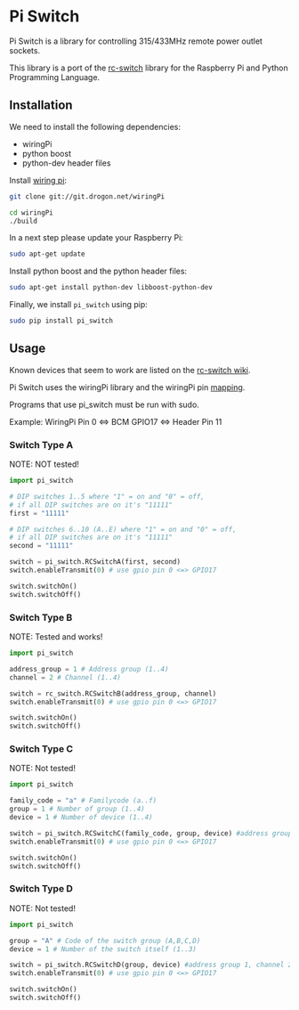 # Pi Switch

Pi Switch is a library for controlling 315/433MHz remote power outlet sockets.

This library is a port of the [rc-switch](http://code.google.com/p/rc-switch/) library
for the Raspberry Pi and Python Programming Language.

## Installation
We need to install the following dependencies:

- wiringPi
- python boost
- python-dev header files

Install [wiring pi](http://wiringpi.com/download-and-install/):

```bash
git clone git://git.drogon.net/wiringPi
```

```bash
cd wiringPi
./build
```

In a next step please update your Raspberry Pi:

```bash
sudo apt-get update
```

Install python boost and the python header files:

```bash
sudo apt-get install python-dev libboost-python-dev
```

Finally, we install ```pi_switch``` using pip:

```bash
sudo pip install pi_switch
```

## Usage

Known devices that seem to work are listed on the [rc-switch wiki](http://code.google.com/p/rc-switch/wiki/List_KnownDevices).

Pi Switch uses the wiringPi library and the wiringPi pin [mapping](http://wiringpi.com/pins/).

Programs that use pi_switch must be run with sudo.

Example: WiringPi Pin 0 <=> BCM GPIO17 <=> Header Pin 11


### Switch Type A

NOTE: NOT tested!

```python
import pi_switch

# DIP switches 1..5 where "1" = on and "0" = off,
# if all DIP switches are on it's "11111"
first = "11111"

# DIP switches 6..10 (A..E) where "1" = on and "0" = off,
# if all DIP switches are on it's "11111"
second = "11111"

switch = pi_switch.RCSwitchA(first, second)
switch.enableTransmit(0) # use gpio pin 0 <=> GPIO17

switch.switchOn()
switch.switchOff()
```

### Switch Type B
NOTE: Tested and works!

```python
import pi_switch

address_group = 1 # Address group (1..4)
channel = 2 # Channel (1..4)

switch = rc_switch.RCSwitchB(address_group, channel)
switch.enableTransmit(0) # use gpio pin 0 <=> GPIO17

switch.switchOn()
switch.switchOff()
```

### Switch Type C
NOTE: Not tested!

```python
import pi_switch

family_code = "a" # Familycode (a..f)
group = 1 # Number of group (1..4)
device = 1 # Number of device (1..4)

switch = pi_switch.RCSwitchC(family_code, group, device) #address group 1, channel 2
switch.enableTransmit(0) # use gpio pin 0 <=> GPIO17

switch.switchOn()
switch.switchOff()
```

### Switch Type D
NOTE: Not tested!

```python
import pi_switch

group = "A" # Code of the switch group (A,B,C,D)
device = 1 # Number of the switch itself (1..3)

switch = pi_switch.RCSwitchD(group, device) #address group 1, channel 2
switch.enableTransmit(0) # use gpio pin 0 <=> GPIO17

switch.switchOn()
switch.switchOff()
```
